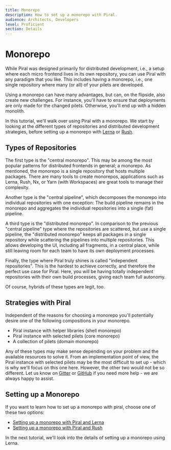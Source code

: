```yaml
---
title: Monorepo
description: How to set up a monorepo with Piral.
audience: Architects, Developers
level: Proficient
section: Details
---
```


# Monorepo

While Piral was designed primarily for distributed development, i.e., a setup where each micro frontend lives in its own repository, you can use Piral with any paradigm that you like. This includes having a monorepo, i.e., one single repository where many (or all) of your pilets are developed.

Using a monorepo can have many advantages, but can, on the flipside, also create new challenges. For instance, you'll have to ensure that deployments are only made for the changed pilets. Otherwise, you'll end up with a hidden monolith.

In this tutorial, we'll walk over using Piral with a monorepo. We start by looking at the different types of repositories and distributed development strategies, before setting up a monorepo with [Lerna](https://lerna.js.org) or [Rush](https://rushjs.io/).

## Types of Repositories

The first type is the "central monorepo". This may be among the most popular patterns for distributed frontends in general; a monorepo. As mentioned, the monorepo is a single repository that hosts multiple packages. There are many tools to create monorepos, applications such as Lerna, Rush, Nx, or Yarn (with Workspaces) are great tools to manage their complexity.

Another type is the "central pipeline", which decomposes the monorepo into individual repositories with one exception: The build pipeline remains in the monorepo and aggregates the individual repositories into a single (fat) pipeline.

A third type is the "distributed monorepo". In comparison to the previous "central pipeline" type where the repositories are scattered, but use a single pipeline, the "distributed monorepo" keeps all packages in a single repository while scattering the pipelines into multiple repositories. This allows developing the UI, including all fragments, in a central place, while still leaving room for each team to have its own deployment processes.

Finally, the type where Piral truly shines is called "independent repositories". This is the hardest to achieve correctly, and therefore the perfect use case for Piral. Here, you will be having totally independent repositories with their own build processes, giving each team full autonomy.

Of course, hybrids of these types are legit, too.

## Strategies with Piral

Independent of the reasons for choosing a monorepo you'll potentially desire one of the following compositions in your monorepo.

- Piral instance with helper libraries (shell monorepo)
- Piral instance with selected pilets (core monorepo)
- A collection of pilets (domain monorepo)

Any of these types may make sense depending on your problem and the available resources to solve it. From an implementation point of view, the Piral instance with selected pilets may be the most difficult to set up - which is why we'll focus on this one here. However, the other two would not be so different. Let us know on [Gitter](https://gitter.im/piral-io/community) or [GitHub](https://github.com/smapiot/piral) if you need more help - we are always happy to assist.

## Setting up a Monorepo

If you want to learn how to set up a monorepo with piral, choose one of these two options:

- [Setting up a monorepo with Piral and Lerna](./23.1-monorepo-lerna.md)
- [Setting up a monorepo with Piral and Rush](./23.2-monorepo-rush.md)

In the next tutorial, we'll look into the details of setting up a monorepo using Lerna.
